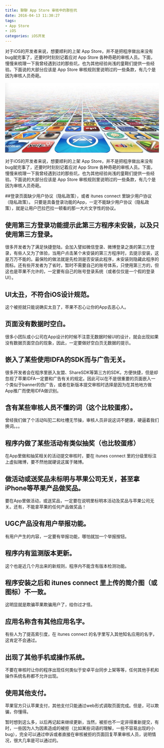 ```yaml
---
title: 聊聊 App Store 审核中的那些坑
date: 2016-04-13 11:30:27
tags:
- App Store
- iOS
categories: iOS开发
---
```


对于iOS的开发者来说，想要顺利的上架 App Store，并不是把程序做出来没有bug就完事了，还要时时刻刻记着应对 App Store 各种奇葩的审核人员。下面，慢慢来梳理一下我曾经遇到过的那些坑，也为其他经验尚浅的童鞋们提供一些经验。下面说的大部分应该是 App Store 审核规则里说明过的一些条款，有几个是因为审核人员奇葩。

![](聊聊-App-Store-审核中的那些坑/7D44733B-EC82-44D7-9EFE-D6D2B94FCD9C.png)

<!--more-->

对于iOS的开发者来说，想要顺利的上架 App Store，并不是把程序做出来没有bug就完事了，还要时时刻刻记着应对 App Store 各种奇葩的审核人员。下面，慢慢来梳理一下我曾经遇到过的那些坑，也为其他经验尚浅的童鞋们提供一些经验。下面说的大部分应该是 App Store 审核规则里说明过的一些条款，有几个是因为审核人员奇葩。

##登录页面缺少用户协议（隐私政策），或者 itunes connect 里缺少用户协议（隐私政策）。
只要是具备登录功能的App，一定不能缺少用户协议（隐私政策），就是让用户巴拉巴拉一顿看的那一大片文字性的协议。
## 使用第三方登录功能提示此第三方程序未安装，以及只使用第三方登录。
很多开发者为了满足快捷登陆，会加入譬如微信登录、微博登录之类的第三方登录，有些人又为了体验，当用户点击某个未安装的第三方程序时，去提示安装，这是万万不能的。最保险的做法就是先检测是否安装此程序，未安装则隐藏此程序的图标。还有些开发者为了省时，暂时不需要自己的账号体系，只使用第三方的，但这也是苹果不允许的，一定要有自己的账号登录系统（或者仅仅是一个假的登录UI）。
## UI太丑，不符合iOS设计规范。
这个被拒就只能说确实太丑了，苹果不忍心让你的App去恶心人。
## 页面没有数据时空白。
很多小团队或小公司在App设计的时候不注意无数据时候UI的设计，就会出现如果没有数据页面空白的现象，因此，一定要做好空白页无数据的提示。
## 嵌入了某些使用IDFA的SDK而与广告无关。
很多开发者会在程序里嵌入友盟、ShareSDK等第三方的SDK，方便快捷，但是却忽视了苹果IDFA一定要和广告有关的规定。因此可以在不是很重要的页面嵌入一个类似于banner的伪广告，或者在新版本提交审核时选择是因为在其他地方做App推广而使用IDFA做识别。
## 含有某些审核人员不懂的词（这个比较蛋疼）。
曾经我们做了个活动叫犯二和吐槽无节操，审核人员非说这词不健康，硬逼着我们换词。。。
## 程序内做了某些活动有类似抽奖（也比较蛋疼）
在App里做和抽奖相关的活动提交审核时，要在 itunes connect 里的分级里标注上虚拟赌博，要不然他就硬说这属于赌博。
## 做活动或送奖品未标明与苹果公司无关，甚至拿iPhone等苹果产品做奖品。
要在App里做活动，或送奖品，一定要在说明里标明本活动及奖品与苹果公司无关。还有，不能拿苹果的任何产品做奖品！
## UGC产品没有用户举报功能。
有用户产生的内容，一定要有举报功能，哪怕就加一个举报按钮。
## 程序内有监测版本更新。
这个也是近几个月出来的新规则，程序内不能含有版本检测功能。
## 程序安装之后和 itunes connect 里上传的简介图（或图标）不一致。
这明显就是欺骗苹果欺骗用户了，给你过才怪。
## 应用名称含有其他应用名字。
有些人为了提高索引度，在 itunes connect 的名字里写入其他知名应用的名字，这肯定不会通过。
## 出现了其他手机或操作系统。
不要在审核时让你的程序出现任何类似于安卓平台同步上架等等，任何其他手机和操作系统名称都不允许出现。
## 使用其他支付。
苹果官方只认苹果支付，其他支付只能通过web形式调取页面完成。但是，可以欺骗，你懂得。
	
暂时想到这么多，以后再记起来继续更新，当然，被拒也不一定非得重新提交，有时，一些因为人为因素造成的被拒（比如某些词语的理解，一些不容易出现的小bug），完全可以通过申诉或者直接在审核被拒的页面回复苹果审核人员，说明情况，很大几率是可以通过的。


